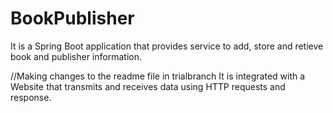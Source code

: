 # BookPublisher

It is a Spring Boot application that provides service to add, store and retieve book and publisher information. 

//Making changes to the readme file in trialbranch
  It is integrated with a Website that transmits and receives data using HTTP requests and response.

